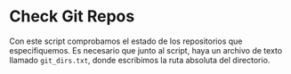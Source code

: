 # Check Git Repos

Con este script comprobamos el estado de los repositorios que especifiquemos. Es necesario que junto al script, haya un archivo de texto llamado `git_dirs.txt`, donde escribimos la ruta absoluta del directorio.


